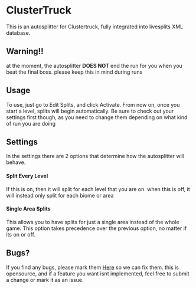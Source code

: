 # ClusterTruck
This is an autosplitter for Clustertruck, fully integrated into livesplits XML database.
## Warning!!
at the moment, the autosplitter **DOES NOT** end the run for you when you beat the final boss. please keep this in mind during runs
## Usage
To use, just go to Edit Splits, and click Activate. From now on, once you start a level, splits will begin automatically. 
Be sure to check out your settings first though, as you need to change them depending on what kind of run you are doing
## Settings
In the settings there are 2 options that determine how the autosplitter will behave.
#### Split Every Level
If this is on, then it will split for each level that you are on. when this is off, it will instead only split for each biome or area
#### Single Area Splits
This allows you to have splits for just a single area instead of the whole game. This option takes precedence over the previous option, no matter if its on or off.
## Bugs?
If you find any bugs, please mark them [Here](https://github.com/Happyrobot33/Autosplitters/issues/new) so we can fix them. this is opensource, and if a feature you want isnt implemented, feel free to submit a change or mark it as an issue.
